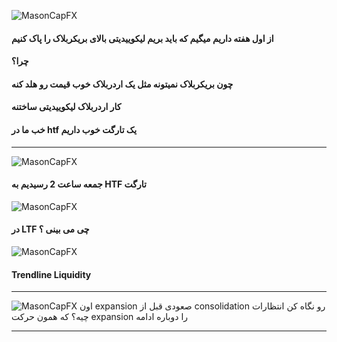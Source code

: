 ![MasonCapFX](https://www.tradingview.com/x/gq0XVwZw/ "MasonCapFX")

#### از اول هفته داریم میگیم که باید بریم لیکوییدیتی بالای بریکربلاک را پاک کنیم
#### چرا؟
#### چون بریکربلاک نمیتونه مثل یک اردربلاک خوب قیمت رو هلد کنه 
#### کار اردربلاک لیکوییدیتی ساختنه
#### خب ما در htf یک تارگت خوب داریم

___
![MasonCapFX](https://www.tradingview.com/x/VeSYHPQL/ "MasonCapFX")
#### جمعه ساعت 2 رسیدیم به HTF تارگت

![MasonCapFX](https://www.tradingview.com/x/P03OSNvG/ "MasonCapFX")
#### در LTF چی می بینی ؟

![MasonCapFX](https://www.tradingview.com/x/SZrNKtcz/ "MasonCapFX")
#### Trendline Liquidity
___
![MasonCapFX](https://www.tradingview.com/x/SZrNKtcz/ "MasonCapFX")
اون expansion صعودی قبل از consolidation رو نگاه کن
انتظارات چیه؟
که همون حرکت expansion را دوباره ادامه
___
